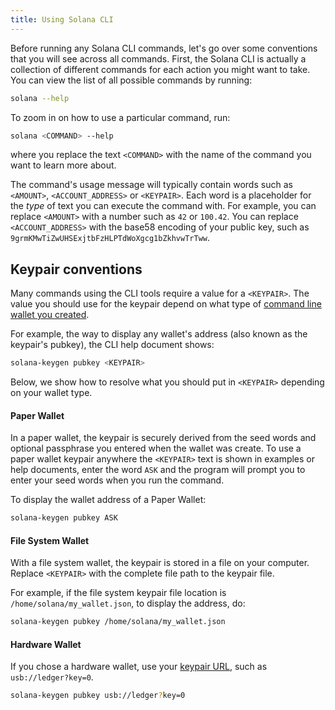 ```yaml
---
title: Using Solana CLI
---
```


Before running any Solana CLI commands, let's go over some conventions that you will see across all commands. First, the Solana CLI is actually a collection of different commands for each action you might want to take. You can view the list of all possible commands by running:

```bash
solana --help
```

To zoom in on how to use a particular command, run:

```bash
solana <COMMAND> --help
```

where you replace the text `<COMMAND>` with the name of the command you want to learn more about.

The command's usage message will typically contain words such as `<AMOUNT>`, `<ACCOUNT_ADDRESS>` or `<KEYPAIR>`. Each word is a placeholder for the _type_ of text you can execute the command with. For example, you can replace `<AMOUNT>` with a number such as `42` or `100.42`. You can replace `<ACCOUNT_ADDRESS>` with the base58 encoding of your public key, such as `9grmKMwTiZwUHSExjtbFzHLPTdWoXgcg1bZkhvwTrTww`.

## Keypair conventions

Many commands using the CLI tools require a value for a `<KEYPAIR>`. The value you should use for the keypair depend on what type of [command line wallet you created](../wallet-guide/cli.md).

For example, the way to display any wallet's address (also known as the keypair's pubkey), the CLI help document shows:

```bash
solana-keygen pubkey <KEYPAIR>
```

Below, we show how to resolve what you should put in `<KEYPAIR>` depending on your wallet type.

#### Paper Wallet

In a paper wallet, the keypair is securely derived from the seed words and optional passphrase you entered when the wallet was create. To use a paper wallet keypair anywhere the `<KEYPAIR>` text is shown in examples or help documents, enter the word `ASK` and the program will prompt you to enter your seed words when you run the command.

To display the wallet address of a Paper Wallet:

```bash
solana-keygen pubkey ASK
```

#### File System Wallet

With a file system wallet, the keypair is stored in a file on your computer. Replace `<KEYPAIR>` with the complete file path to the keypair file.

For example, if the file system keypair file location is `/home/solana/my_wallet.json`, to display the address, do:

```bash
solana-keygen pubkey /home/solana/my_wallet.json
```

#### Hardware Wallet

If you chose a hardware wallet, use your [keypair URL](../wallet-guide/hardware-wallets.md#specify-a-hardware-wallet-key), such as `usb://ledger?key=0`.

```bash
solana-keygen pubkey usb://ledger?key=0
```
